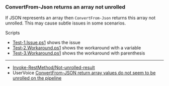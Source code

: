 
### ConvertFrom-Json returns an array not unrolled

If JSON represents an array then `ConvertFrom-Json` returns this array not
unrolled. This may cause subtle issues in some scenarios.

Scripts

- [Test-1.Issue.ps1](Test-1.Issue.ps1) shows the issue
- [Test-2.Workaround.ps1](Test-2.Workaround.ps1) shows the workaround with a variable
- [Test-3.Workaround.ps1](Test-3.Workaround.ps1) shows the workaround with parenthesis

***

- [Invoke-RestMethod/Not-unrolled-result](../../Invoke-RestMethod/Not-unrolled-result)
- UserVoice [ConvertFrom-JSON return array values do not seem to be unrolled on the pipeline](http://windowsserver.uservoice.com/forums/301869-powershell/suggestions/11472384)
